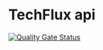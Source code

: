 # TechFlux api

[![Quality Gate Status](https://sonarcloud.io/api/project_badges/measure?project=tqs-Techflux_tqs-techflux&metric=alert_status)](https://sonarcloud.io/dashboard?id=tqs-Techflux_tqs-techflux)
